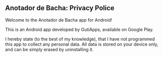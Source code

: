 ## Anotador de Bacha: Privacy Police

Welcome to the Anotador de Bacha app for Android!

This is an Android app developed by GutiApps, available on Google Play.

I hereby state (to the best of my knowledge), that I have not programmed this app to collect any personal data. All data is stored on your device only, and can be simply erased by uninstalling it.
